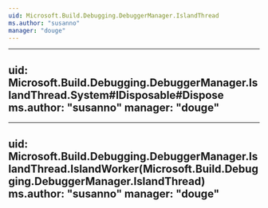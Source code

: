 ```yaml
---
uid: Microsoft.Build.Debugging.DebuggerManager.IslandThread
ms.author: "susanno"
manager: "douge"
---
```


---
uid: Microsoft.Build.Debugging.DebuggerManager.IslandThread.System#IDisposable#Dispose
ms.author: "susanno"
manager: "douge"
---

---
uid: Microsoft.Build.Debugging.DebuggerManager.IslandThread.IslandWorker(Microsoft.Build.Debugging.DebuggerManager.IslandThread)
ms.author: "susanno"
manager: "douge"
---
